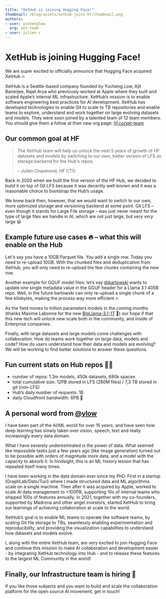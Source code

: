 ```yaml
---
title: "XetHub is joining Hugging Face!"
thumbnail: /blog/assets/xethub-joins-hf/thumbnail.png
authors:
- user: yuchenglow
  org: xet-team
- user: julien-c
---
```


# XetHub is joining Hugging Face!

We are super excited to officially announce that Hugging Face acquired XetHub 🔥

XetHub is a Seattle-based company founded by Yucheng Low, Ajit Banerjee, Rajat Arya who previously worked at Apple where they built and scaled Apple’s internal ML infrastructure. XetHub’s mission is to enable software engineering best practices for AI development. XetHub has developed technologies to enable Git to scale to TB repositories and enable teams to explore, understand and work together on large evolving datasets and models. They were soon joined by a talented team of 12 team members. You should give them a follow at their new org page: [hf.co/xet-team](https://huggingface.co/xet-team)

## Our common goal at HF

> The XetHub team will help us unlock the next 5 years of growth of HF datasets and models by switching to our own, better version of LFS as storage backend for the Hub's repos.
>
> – Julien Chaumond, HF CTO

Back in 2020 when we built the first version of the HF Hub, we decided to build it on top of Git LFS because it was decently well-known and it was a reasonable choice to bootstrap the Hub’s usage.

We knew back then, however, that we would want to switch to our own, more optimized storage and versioning backend at some point. Git LFS – even though it stands for Large File storage – was just never meant for the type of large files we handle in AI, which are not just large, but _very very_ large 😃

## Example future use cases 🔥 – what this will enable on the Hub

Let's say you have a 10GB Parquet file. You add a single row. Today you need to re-upload 10GB. With the chunked files and deduplication from XetHub, you will only need to re-upload the few chunks containing the new row.

Another example for GGUF model files: let’s say [@bartowski](https://huggingface.co/bartowski) wants to update one single metadata value in the GGUF header for a Llama 3.1 405B repo. Well, in the future bartowski can only re-upload a single chunk of a few kilobytes, making the process way more efficient 🔥

As the field moves to trillion parameters models in the coming months (thanks Maxime Labonne for the new <a href="https://huggingface.co/mlabonne/BigLlama-3.1-1T-Instruct">BigLlama-3.1-1T</a> 🤯) our hope if that this new tech will unlock new scale both in the community, and inside of Enterprise companies.

Finally, with large datasets and large models come challenges with collaboration. How do teams work together on large data, models and code? How do users understand how their data and models are evolving? We will be working to find better solutions to answer these questions.

## Fun current stats on Hub repos 🤯🤯

- number of repos: 1.3m models, 450k datasets, 680k spaces
- total cumulative size: 12PB stored in LFS (280M files) / 7,3 TB stored in git (non-LFS)
- Hub’s daily number of requests: 1B
- daily Cloudfront bandwidth: 6PB 🤯

## A personal word from [@ylow](https://huggingface.co/yuchenglow)

<!-- <i’ll insert a pic of yucheng (hf profile)> -->

I have been part of the AI/ML world for over 15 years, and have seen how deep learning has slowly taken over vision, speech, text and really increasingly every data domain. 

What I have severely underestimated is the power of data. What seemed like impossible tasks just a few years ago (like image generation) turned out to be possible with orders of magnitude more data, and a model with the capacity to absorb it. In hindsight, this is an ML history lesson that has repeated itself many times.

I have been working in the data domain ever since my PhD. First in a startup (GraphLab/Dato/Turi) where I made structured data and ML algorithms scale on a single machine. Then after it was acquired by Apple, worked to scale AI data management to >100PB, supporting 10s of internal teams who shipped 100s of features annually. In 2021, together with my co-founders, supported by Madrona and other angel investors, started XetHub to bring our learnings of achieving collaboration at scale to the world.

XetHub’s goal is to enable ML teams to operate like software teams, by scaling Git file storage to TBs, seamlessly enabling experimentation and reproducibility, and providing the visualization capabilities to understand how datasets and models evolve. 

I, along with the entire XetHub team, are very excited to join Hugging Face and continue this mission to make AI collaboration and development easier - by integrating XetHub technology into Hub - and to release these features to the largest ML Community in the world!

## Finally, our Infrastructure team is hiring 👯

If you like those subjects and you want to build and scale the collaboration platform for the open source AI movement, get in touch!

